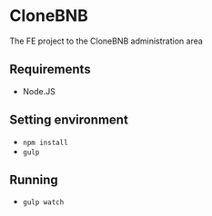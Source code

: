 # CloneBNB 
The FE project to the CloneBNB administration area
## Requirements
- Node.JS

## Setting environment
- ``npm install``
- ``gulp``

## Running
- ``gulp watch``